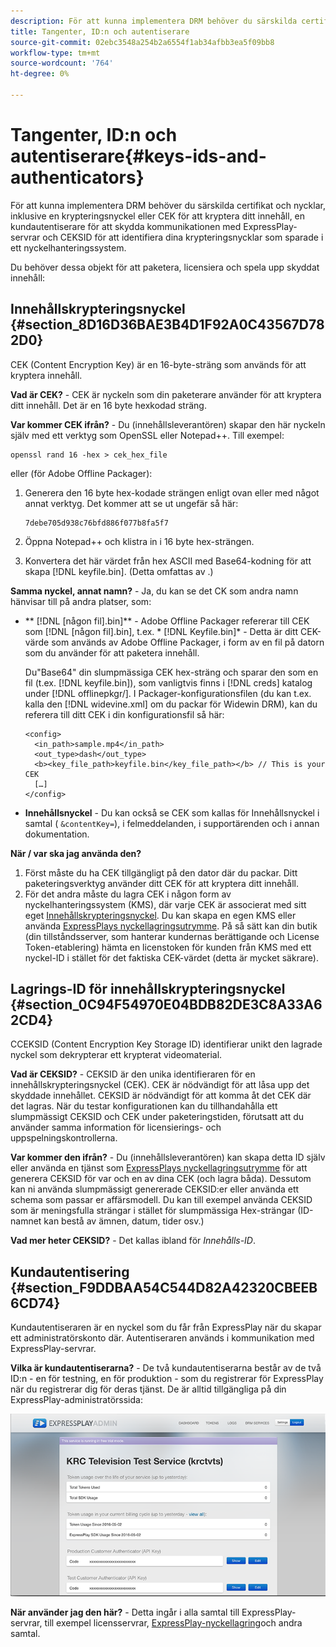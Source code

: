 ```yaml
---
description: För att kunna implementera DRM behöver du särskilda certifikat och nycklar, inklusive en krypteringsnyckel eller CEK för att kryptera ditt innehåll, en kundautentiserare för att skydda kommunikationen med ExpressPlay-servrar och CEKSID för att identifiera dina krypteringsnycklar som sparade i ett nyckelhanteringssystem.
title: Tangenter, ID:n och autentiserare
source-git-commit: 02ebc3548a254b2a6554f1ab34afbb3ea5f09bb8
workflow-type: tm+mt
source-wordcount: '764'
ht-degree: 0%

---
```


# Tangenter, ID:n och autentiserare{#keys-ids-and-authenticators}

För att kunna implementera DRM behöver du särskilda certifikat och nycklar, inklusive en krypteringsnyckel eller CEK för att kryptera ditt innehåll, en kundautentiserare för att skydda kommunikationen med ExpressPlay-servrar och CEKSID för att identifiera dina krypteringsnycklar som sparade i ett nyckelhanteringssystem.

Du behöver dessa objekt för att paketera, licensiera och spela upp skyddat innehåll:

## Innehållskrypteringsnyckel {#section_8D16D36BAE3B4D1F92A0C43567D782D0}

CEK (Content Encryption Key) är en 16-byte-sträng som används för att kryptera innehåll.

**Vad är CEK?** - CEK är nyckeln som din paketerare använder för att kryptera ditt innehåll. Det är en 16 byte hexkodad sträng.

**Var kommer CEK ifrån?** - Du (innehållsleverantören) skapar den här nyckeln själv med ett verktyg som OpenSSL eller Notepad++. Till exempel:

```
openssl rand 16 -hex > cek_hex_file
```

eller (för Adobe Offline Packager):

1. Generera den 16 byte hex-kodade strängen enligt ovan eller med något annat verktyg. Det kommer att se ut ungefär så här:

   ```
   7debe705d938c76bfd886f077b8fa5f7
   ```

1. Öppna Notepad++ och klistra in i 16 byte hex-strängen.
1. Konvertera det här värdet från hex ASCII med Base64-kodning för att skapa [!DNL keyfile.bin]. (Detta omfattas av [](../../multi-drm-workflows/quick-start/package-your-content.md).)

**Samma nyckel, annat namn?** - Ja, du kan se det CK som andra namn hänvisar till på andra platser, som:

* ** [!DNL [någon fil].bin]** - Adobe Offline Packager refererar till CEK som [!DNL [någon fil].bin], t.ex. * [!DNL Keyfile.bin]* - Detta är ditt CEK-värde som används av Adobe Offline Packager, i form av en fil på datorn som du använder för att paketera innehåll.

  Du&quot;Base64&quot; din slumpmässiga CEK hex-sträng och sparar den som en fil (t.ex. [!DNL keyfile.bin]), som vanligtvis finns i [!DNL creds] katalog under [!DNL offlinepkgr/]. I Packager-konfigurationsfilen (du kan t.ex. kalla den [!DNL widevine.xml] om du packar för Widewin DRM), kan du referera till ditt CEK i din konfigurationsfil så här:

  ```
  <config>  
    <in_path>sample.mp4</in_path>  
    <out_type>dash</out_type>
    <b><key_file_path>keyfile.bin</key_file_path></b> // This is your CEK  
    […] 
  </config> 
  ```

* **Innehållsnyckel** - Du kan också se CEK som kallas för Innehållsnyckel i samtal ( `&contentKey=`), i felmeddelanden, i supportärenden och i annan dokumentation.

**När / var ska jag använda den?**

1. Först måste du ha CEK tillgängligt på den dator där du packar. Ditt paketeringsverktyg använder ditt CEK för att kryptera ditt innehåll.
1. För det andra måste du lagra CEK i någon form av nyckelhanteringssystem (KMS), där varje CEK är associerat med sitt eget [Innehållskrypteringsnyckel](../../multi-drm-workflows/glossary/glossary-cek.md). Du kan skapa en egen KMS eller använda [ExpressPlays nyckellagringsutrymme](https://www.expressplay.com/developer/key-storage/). På så sätt kan din butik (din tillståndsserver, som hanterar kundernas berättigande och License Token-etablering) hämta en licenstoken för kunden från KMS med ett nyckel-ID i stället för det faktiska CEK-värdet (detta är mycket säkrare).

## Lagrings-ID för innehållskrypteringsnyckel {#section_0C94F54970E04BDB82DE3C8A33A62CD4}

CCEKSID (Content Encryption Key Storage ID) identifierar unikt den lagrade nyckel som dekrypterar ett krypterat videomaterial.

**Vad är CEKSID?** - CEKSID är den unika identifieraren för en innehållskrypteringsnyckel (CEK). CEK är nödvändigt för att låsa upp det skyddade innehållet. CEKSID är nödvändigt för att komma åt det CEK där det lagras. När du testar konfigurationen kan du tillhandahålla ett slumpmässigt CEKSID och CEK under paketeringstiden, förutsatt att du använder samma information för licensierings- och uppspelningskontrollerna.

**Var kommer den ifrån?** - Du (innehållsleverantören) kan skapa detta ID själv eller använda en tjänst som [ExpressPlays nyckellagringsutrymme](https://www.expressplay.com/developer/key-storage/) för att generera CEKSID för var och en av dina CEK (och lagra båda). Dessutom kan ni använda slumpmässigt genererade CEKSID:er eller använda ett schema som passar er affärsmodell. Du kan till exempel använda CEKSID som är meningsfulla strängar i stället för slumpmässiga Hex-strängar (ID-namnet kan bestå av ämnen, datum, tider osv.)

**Vad mer heter CEKSID?** - Det kallas ibland för *Innehålls-ID*.

## Kundautentisering {#section_F9DDBAA54C544D82A42320CBEEB6CD74}

Kundautentiseraren är en nyckel som du får från ExpressPlay när du skapar ett administratörskonto där. Autentiseraren används i kommunikation med ExpressPlay-servrar.

**Vilka är kundautentiserarna?** - De två kundautentiserarna består av de två ID:n - en för testning, en för produktion - som du registrerar för ExpressPlay när du registrerar dig för deras tjänst. De är alltid tillgängliga på din ExpressPlay-administratörssida:
<!--<a id="fig_c5h_xdl_wv"></a>-->

![](assets/expressplay_admin_dashboard-web.png)

**När använder jag den här?** - Detta ingår i alla samtal till ExpressPlay-servrar, till exempel licensservrar, [ExpressPlay-nyckellagring](https://www.expressplay.com/developer/key-storage/)och andra samtal.
